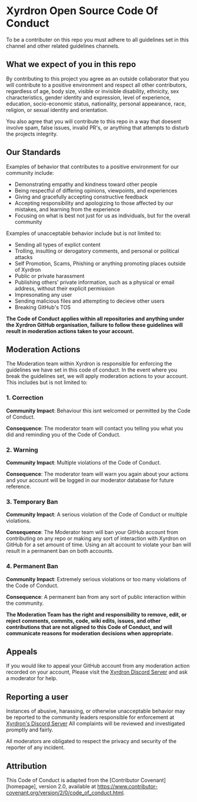 # Xyrdron Open Source Code Of Conduct
To be a contributer on this repo you must adhere to all guidelines set in this channel and other related guidelines channels. 

## What we expect of you in this repo
By contributing to this project you agree as an outside collaborator that you will contribute to a 
positive environment and respect all other contributors, regardless of age, body
size, visible or invisible disability, ethnicity, sex characteristics, gender
identity and expression, level of experience, education, socio-economic status,
nationality, personal appearance, race, religion, or sexual identity
and orientation.

You also agree that you will contribute to this repo in a way that doesent involve 
spam, false issues, invalid PR's, or anything that attempts to disturb the projects integrity.

## Our Standards

Examples of behavior that contributes to a positive environment for our
community include:

* Demonstrating empathy and kindness toward other people
* Being respectful of differing opinions, viewpoints, and experiences
* Giving and gracefully accepting constructive feedback
* Accepting responsibility and apologizing to those affected by our mistakes,
  and learning from the experience
* Focusing on what is best not just for us as individuals, but for the
  overall community

Examples of unacceptable behavior include but is not limited to:

* Sending all types of explict content
* Trolling, insulting or derogatory comments, and personal or political attacks
* Self Promotion, Scams, Phishing or anything promoting places outside of Xyrdron
* Public or private harassment
* Publishing others' private information, such as a physical or email
  address, without their explicit permission
* Impresonating any user
* Sending malicious files and attempting to decieve other users
* Breaking GitHub's TOS

**The Code of Conduct applies within all repositories and anything under the Xyrdron GitHub organisation,
failiure to follow these guidelines will result in moderation actions taken to your account.**

## Moderation Actions
The Moderation team within Xyrdron is responsible for enforcing the guidelines
we have set in this code of conduct. In the event where you break the guidelines
set, we will apply moderation actions to your account. This includes but is not
limited to:

### 1. Correction

**Community Impact**: Behaviour this isnt welcomed or permitted by the Code of Conduct.

**Consequence**: The moderator team will contact you telling you what you did and 
reminding you of the Code of Conduct.

### 2. Warning

**Community Impact**: Multiple violations of the Code of Conduct.

**Consequence**: The moderator team will warn you again about your actions
and your account will be logged in our moderator database for future reference.

### 3. Temporary Ban

**Community Impact**: A serious violation of the Code of Conduct or multiple
violations.

**Consequence**: The Moderator team will ban your GitHub account from contributing on any repo or making
any sort of interaction with Xyrdron on GitHub for a set amount of time. Using an alt account to violate 
your ban will result in a permanent ban on both accounts.

### 4. Permanent Ban

**Community Impact**: Extremely serious violations or too many violations of the Code of Conduct.

**Consequence**: A permanent ban from any sort of public interaction within
the community.

**The Moderation Team has the right and responsibility to remove, edit, or reject
comments, commits, code, wiki edits, issues, and other contributions that are
not aligned to this Code of Conduct, and will communicate reasons for moderation
decisions when appropriate.**

## Appeals
If you would like to appeal your GitHub account from any moderation action recorded on your account,
Please visit the [Xyrdron Discord Server](https://discord.gg/gcFTqq6Ee9) and ask a moderator for help.

## Reporting a user
Instances of abusive, harassing, or otherwise unacceptable behavior may be
reported to the community leaders responsible for enforcement at
[Xyrdron's Discord Server](https://discord.gg/gcFTqq6Ee9)
All complaints will be reviewed and investigated promptly and fairly.

All moderators are obligated to respect the privacy and security of the
reporter of any incident.

## Attribution

This Code of Conduct is adapted from the [Contributor Covenant][homepage],
version 2.0, available at
https://www.contributor-covenant.org/version/2/0/code_of_conduct.html.
